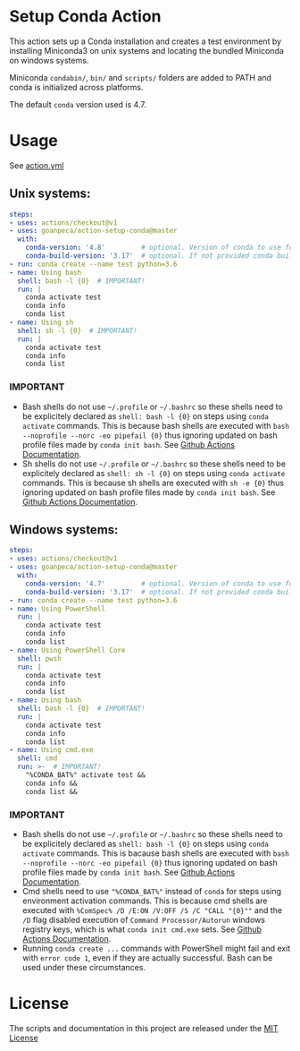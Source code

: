 # Setup Conda Action

This action sets up a Conda installation and creates a test environment by installing Miniconda3 on unix systems and locating the bundled Miniconda on windows systems.

Miniconda `condabin/`, `bin/` and `scripts/` folders are added to PATH and conda is initialized across platforms.

The default `conda` version used is 4.7.

# Usage

See [action.yml](action.yml)

## Unix systems:

```yaml
steps:
- uses: actions/checkout@v1
- uses: goanpeca/action-setup-conda@master
  with:
    conda-version: '4.8'         # optional. Version of conda to use for base evironment.
    conda-build-version: '3.17'  # optional. If not provided conda build is not installed.
- run: conda create --name test python=3.6
- name: Using bash
  shell: bash -l {0}  # IMPORTANT!
  run: |
    conda activate test
    conda info
    conda list
- name: Using sh
  shell: sh -l {0}  # IMPORTANT!
  run: |
    conda activate test
    conda info
    conda list
```

### IMPORTANT

- Bash shells do not use `~/.profile` or `~/.bashrc` so these shells need to be explicitely declared as `shell: bash -l {0}` on steps using `conda activate` commands. This is because bash shells are executed with `bash --noprofile --norc -eo pipefail {0}` thus ignoring updated on bash profile files made by `conda init bash`. See [Github Actions Documentation](https://help.github.com/en/actions/automating-your-workflow-with-github-actions/workflow-syntax-for-github-actions#using-a-specific-shell).
- Sh shells do not use `~/.profile` or `~/.bashrc` so these shells need to be explicitely declared as `shell: sh -l {0}` on steps using `conda activate` commands. This is because sh shells are executed with `sh -e {0}` thus ignoring updated on bash profile files made by `conda init bash`. See [Github Actions Documentation](https://help.github.com/en/actions/automating-your-workflow-with-github-actions/workflow-syntax-for-github-actions#using-a-specific-shell).

## Windows systems:

```yaml
steps:
- uses: actions/checkout@v1
- uses: goanpeca/action-setup-conda@master
  with:
    conda-version: '4.7'         # optional. Version of conda to use for base evironment.
    conda-build-version: '3.17'  # optional. If not provided conda build is not installed.
- run: conda create --name test python=3.6
- name: Using PowerShell
  run: |
    conda activate test
    conda info
    conda list
- name: Using PowerShell Core
  shell: pwsh
  run: |
    conda activate test
    conda info
    conda list
- name: Using bash
  shell: bash -l {0}  # IMPORTANT!
  run: |
    conda activate test
    conda info
    conda list
- name: Using cmd.exe
  shell: cmd
  run: >-  # IMPORTANT!
    "%CONDA_BAT%" activate test &&
    conda info &&
    conda list &&
```

### IMPORTANT

- Bash shells do not use `~/.profile` or `~/.bashrc` so these shells need to be explicitely declared as `shell: bash -l {0}` on steps using `conda activate` commands. This is bacause bash shells are executed with `bash --noprofile --norc -eo pipefail {0}` thus ignoring updated on bash profile files made by `conda init bash`. See [Github Actions Documentation](https://help.github.com/en/actions/automating-your-workflow-with-github-actions/workflow-syntax-for-github-actions#using-a-specific-shell).
- Cmd shells need to use `"%CONDA_BAT%"` instead of `conda` for steps using environment activation commands. This is because cmd shells are executed with `%ComSpec% /D /E:ON /V:OFF /S /C "CALL "{0}""` and the `/D` flag disabled execution of `Command Processor/Autorun` windows registry keys, which is what `conda init cmd.exe` sets. See [Github Actions Documentation](https://help.github.com/en/actions/automating-your-workflow-with-github-actions/workflow-syntax-for-github-actions#using-a-specific-shell).
- Running `conda create ...` commands with PowerShell might fail and exit with `error code 1`, even if they are actually successful. Bash can be used under these circumstances.

# License

The scripts and documentation in this project are released under the [MIT License](LICENSE.txt)

